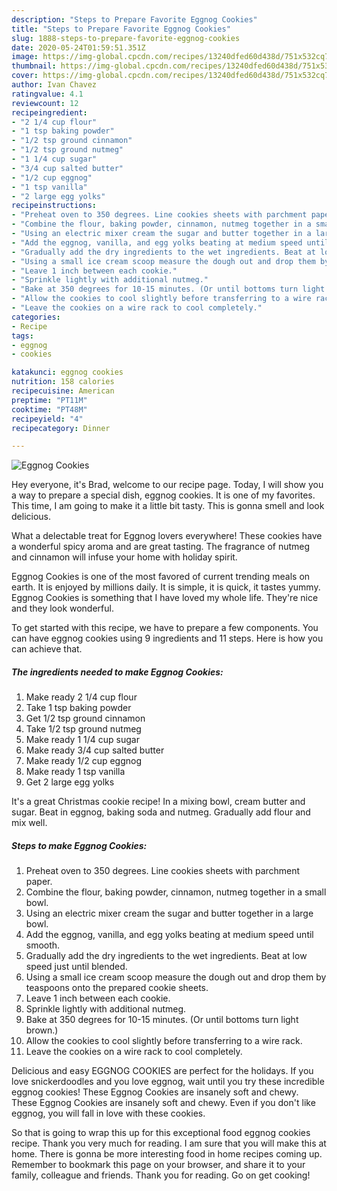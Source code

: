 ```yaml
---
description: "Steps to Prepare Favorite Eggnog Cookies"
title: "Steps to Prepare Favorite Eggnog Cookies"
slug: 1888-steps-to-prepare-favorite-eggnog-cookies
date: 2020-05-24T01:59:51.351Z
image: https://img-global.cpcdn.com/recipes/13240dfed60d438d/751x532cq70/eggnog-cookies-recipe-main-photo.jpg
thumbnail: https://img-global.cpcdn.com/recipes/13240dfed60d438d/751x532cq70/eggnog-cookies-recipe-main-photo.jpg
cover: https://img-global.cpcdn.com/recipes/13240dfed60d438d/751x532cq70/eggnog-cookies-recipe-main-photo.jpg
author: Ivan Chavez
ratingvalue: 4.1
reviewcount: 12
recipeingredient:
- "2 1/4 cup flour"
- "1 tsp baking powder"
- "1/2 tsp ground cinnamon"
- "1/2 tsp ground nutmeg"
- "1 1/4 cup sugar"
- "3/4 cup salted butter"
- "1/2 cup eggnog"
- "1 tsp vanilla"
- "2 large egg yolks"
recipeinstructions:
- "Preheat oven to 350 degrees. Line cookies sheets with parchment paper."
- "Combine the flour, baking powder, cinnamon, nutmeg together in a small bowl."
- "Using an electric mixer cream the sugar and butter together in a large bowl."
- "Add the eggnog, vanilla, and egg yolks beating at medium speed until smooth."
- "Gradually add the dry ingredients to the wet ingredients. Beat at low speed just until blended."
- "Using a small ice cream scoop measure the dough out and drop them by teaspoons onto the prepared cookie sheets."
- "Leave 1 inch between each cookie."
- "Sprinkle lightly with additional nutmeg."
- "Bake at 350 degrees for 10-15 minutes. (Or until bottoms turn light brown.)"
- "Allow the cookies to cool slightly before transferring to a wire rack."
- "Leave the cookies on a wire rack to cool completely."
categories:
- Recipe
tags:
- eggnog
- cookies

katakunci: eggnog cookies 
nutrition: 158 calories
recipecuisine: American
preptime: "PT11M"
cooktime: "PT48M"
recipeyield: "4"
recipecategory: Dinner

---
```



![Eggnog Cookies](https://img-global.cpcdn.com/recipes/13240dfed60d438d/751x532cq70/eggnog-cookies-recipe-main-photo.jpg)

Hey everyone, it's Brad, welcome to our recipe page. Today, I will show you a way to prepare a special dish, eggnog cookies. It is one of my favorites. This time, I am going to make it a little bit tasty. This is gonna smell and look delicious.

What a delectable treat for Eggnog lovers everywhere! These cookies have a wonderful spicy aroma and are great tasting. The fragrance of nutmeg and cinnamon will infuse your home with holiday spirit.

Eggnog Cookies is one of the most favored of current trending meals on earth. It is enjoyed by millions daily. It is simple, it is quick, it tastes yummy. Eggnog Cookies is something that I have loved my whole life. They're nice and they look wonderful.


To get started with this recipe, we have to prepare a few components. You can have eggnog cookies using 9 ingredients and 11 steps. Here is how you can achieve that.

<!--inarticleads1-->

##### The ingredients needed to make Eggnog Cookies:

1. Make ready 2 1/4 cup flour
1. Take 1 tsp baking powder
1. Get 1/2 tsp ground cinnamon
1. Take 1/2 tsp ground nutmeg
1. Make ready 1 1/4 cup sugar
1. Make ready 3/4 cup salted butter
1. Make ready 1/2 cup eggnog
1. Make ready 1 tsp vanilla
1. Get 2 large egg yolks


It&#39;s a great Christmas cookie recipe! In a mixing bowl, cream butter and sugar. Beat in eggnog, baking soda and nutmeg. Gradually add flour and mix well. 

<!--inarticleads2-->

##### Steps to make Eggnog Cookies:

1. Preheat oven to 350 degrees. Line cookies sheets with parchment paper.
1. Combine the flour, baking powder, cinnamon, nutmeg together in a small bowl.
1. Using an electric mixer cream the sugar and butter together in a large bowl.
1. Add the eggnog, vanilla, and egg yolks beating at medium speed until smooth.
1. Gradually add the dry ingredients to the wet ingredients. Beat at low speed just until blended.
1. Using a small ice cream scoop measure the dough out and drop them by teaspoons onto the prepared cookie sheets.
1. Leave 1 inch between each cookie.
1. Sprinkle lightly with additional nutmeg.
1. Bake at 350 degrees for 10-15 minutes. (Or until bottoms turn light brown.)
1. Allow the cookies to cool slightly before transferring to a wire rack.
1. Leave the cookies on a wire rack to cool completely.


Delicious and easy EGGNOG COOKIES are perfect for the holidays. If you love snickerdoodles and you love eggnog, wait until you try these incredible eggnog cookies! These Eggnog Cookies are insanely soft and chewy. These Eggnog Cookies are insanely soft and chewy. Even if you don&#39;t like eggnog, you will fall in love with these cookies. 

So that is going to wrap this up for this exceptional food eggnog cookies recipe. Thank you very much for reading. I am sure that you will make this at home. There is gonna be more interesting food in home recipes coming up. Remember to bookmark this page on your browser, and share it to your family, colleague and friends. Thank you for reading. Go on get cooking!
